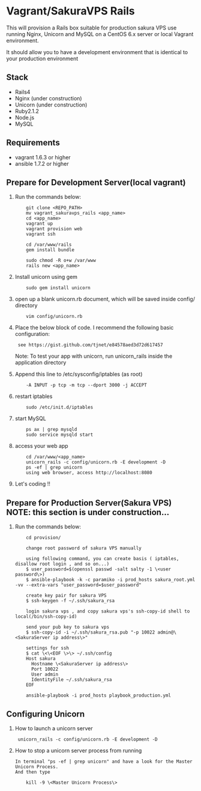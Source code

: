 # Vagrant/SakuraVPS Rails

This will provision a Rails box suitable for production sakura VPS use running Nginx, Unicorn and
MySQL on a CentOS 6.x server or local Vagrant environment.

It should allow you to have a development environment that is identical to your production environment
## Stack

+ Rails4
+ Nginx (under construction)
+ Unicorn (under construction)
+ Ruby2.1.2
+ Node.js
+ MySQL


## Requirements

+ vagrant 1.6.3 or higher
+ ansible 1.7.2 or higher

## Prepare for Development Server(local vagrant)

1. Run the commands below:

	```
        git clone <REPO_PATH>
        mv vagrant_sakuravps_rails <app_name>
        cd <app_name>
        vagrant up
        vagrant provision web
        vagrant ssh
        
        cd /var/www/rails
        gem install bundle 

        sudo chmod -R o+w /var/www
        rails new <app_name>

	```

2. Install unicorn using gem
       
	```
        sudo gem install unicorn
	```

3. open up a blank unicorn.rb document, which will be saved inside config/ directory
       
	```
        vim config/unicorn.rb
	```

4. Place the below block of code. I recommend the following basic configuration:
       
        see https://gist.github.com/tjnet/e84578aed3d72d617457

    Note: To test your app with unicorn, run unicorn_rails inside the application directory

5. Append this line to /etc/sysconfig/iptables (as root)
       
	```
        -A INPUT -p tcp -m tcp --dport 3000 -j ACCEPT 
	```
6. restart iptables
       
	```
        sudo /etc/init.d/iptables
	```

7. start MySQL

	```
        ps ax | grep mysqld
        sudo service mysqld start
	```
       
8. access your web app 

	```
        cd /var/www/<app_name>
        unicorn_rails -c config/unicorn.rb -E development -D
        ps -ef | grep unicorn
        using web browser, access http://localhost:8080  
	```


9. Let's coding !!

## Prepare for Production Server(Sakura VPS) NOTE: this section is under construction...

1. Run the commands below:

       
	```
        cd provision/ 

        change root password of sakura VPS manually

        using following command, you can create basis ( iptables, disallow root login , and so on...)
        $ user_password=$(openssl passwd -salt salty -1 \<user password\>)  
        $ ansible-playbook -k -c paramiko -i prod_hosts sakura_root.yml -vv --extra-vars "user_password=$user_password"  
          
        create key pair for sakura VPS
        $ ssh-keygen -f ~/.ssh/sakura_rsa
        
        login sakura vps , and copy sakura vps's ssh-copy-id shell to local(/bin/ssh-copy-id)
        
        send your pub key to sakura vps
        $ ssh-copy-id -i ~/.ssh/sakura_rsa.pub "-p 10022 admin@\<SakuraServer ip address\>"  

        settings for ssh
        $ cat \<\<EOF \>\> ~/.ssh/config  
        Host sakura  
          Hostname \<SakuraServer ip address\>  
          Port 10022  
          User admin  
          IdentityFile ~/.ssh/sakura_rsa  
        EOF  

        ansible-playbook -i prod_hosts playbook_production.yml
	```

## Configuring Unicorn

1. How to launch a unicorn server

        unicorn_rails -c config/unicorn.rb -E development -D

2. How to stop a unicorn server process from running


       In terminal "ps -ef | grep unicorn" and have a look for the Master Unicorn Process.
       And then type 

	```
        kill -9 \<Master Unicorn Process\>
	```


